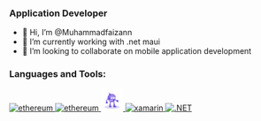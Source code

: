 ### Application Developer
- 👋 Hi, I’m @Muhammadfaizann
- 🌱 I’m currently working with .net maui
- 💞️ I’m looking to collaborate on mobile application development 

### Languages and Tools:
<p align="left"> 
  <!---
  <a href="https://azure.microsoft.com/en-us/products/devops" target="_blank" rel="noreferrer"/>
  <img src="https://github.com/Muhammadfaizann/ethereum/blob/main/ethereum-removebg-preview.png" alt="ethereum" width="40" height="40"/> --->
  <a href="https://www.docker.com/" target="_blank" rel="noreferrer"/>
  <img src="https://icon.icepanel.io/Technology/svg/Azure-Devops.svg" alt="ethereum" width="40" height="40"/>
  <a href="https://www.docker.com/" target="_blank" rel="noreferrer"/>
  <img src="https://www.svgrepo.com/show/349342/docker.svg" alt="ethereum" width="40" height="40"/>
  <a href="https://dotnet.microsoft.com/en-us/apps/maui" target="_blank" rel="noreferrer"/>
  <img src="https://github.com/Muhammadfaizann/ethereum/blob/main/dotnet-maui.png"  alt=".NET MAUI" width="40" height="40"/> 
  <a href="https://dotnet.microsoft.com/apps/xamarin" target="_blank" rel="noreferrer"/>
  <img src="https://raw.githubusercontent.com/detain/svg-logos/780f25886640cef088af994181646db2f6b1a3f8/svg/xamarin.svg" alt="xamarin" width="40" height="40"/> 
  <a href="https://dotnet.microsoft.com/en-us" target="_blank" rel="noreferrer"/>
  <img src="https://upload.wikimedia.org/wikipedia/commons/7/7d/Microsoft_.NET_logo.svg" alt=".NET" width="40" height="40"/> 
</p>
<!---
Muhammadfaizann/Muhammadfaizann is a ✨ special ✨ repository because its `README.md` (this file) appears on your GitHub profile.
You can click the Preview link to take a look at your changes.
--->
